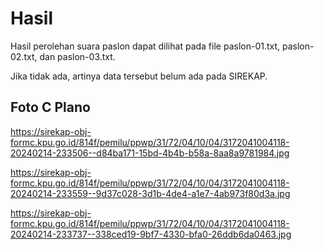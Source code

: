 # Hasil

Hasil perolehan suara paslon dapat dilihat pada file paslon-01.txt, paslon-02.txt, dan paslon-03.txt.

Jika tidak ada, artinya data tersebut belum ada pada SIREKAP.

## Foto C Plano

https://sirekap-obj-formc.kpu.go.id/814f/pemilu/ppwp/31/72/04/10/04/3172041004118-20240214-233506--d84ba171-15bd-4b4b-b58a-8aa8a9781984.jpg

https://sirekap-obj-formc.kpu.go.id/814f/pemilu/ppwp/31/72/04/10/04/3172041004118-20240214-233559--9d37c028-3d1b-4de4-a1e7-4ab973f80d3a.jpg

https://sirekap-obj-formc.kpu.go.id/814f/pemilu/ppwp/31/72/04/10/04/3172041004118-20240214-233737--338ced19-9bf7-4330-bfa0-26ddb6da0463.jpg
